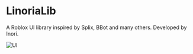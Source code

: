 # LinoriaLib
A Roblox UI library inspired by Splix, BBot and many others. Developed by Inori.

![UI](https://i.imgur.com/qs0Hqc6.png)

